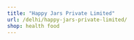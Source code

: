 ```yaml
---
title: "Happy Jars Private Limited"
url: /delhi/happy-jars-private-limited/
shop: health food
---
```

